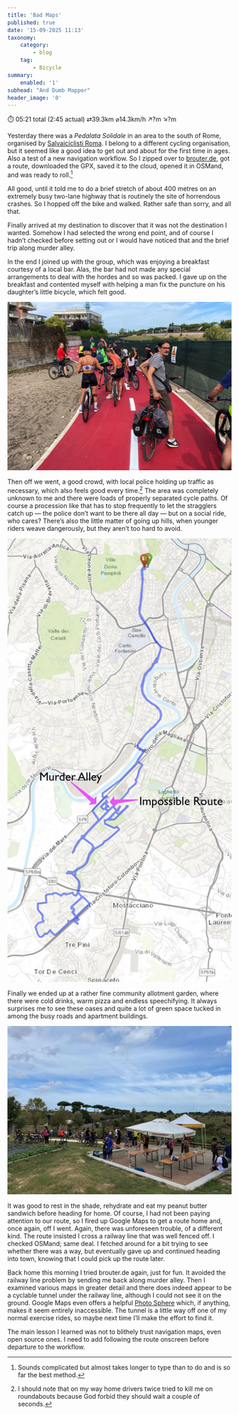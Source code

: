 ```yaml
---
title: 'Bad Maps'
published: true
date: '15-09-2025 11:13'
taxonomy:
    category:
        - blog
    tag:
        - Bicycle
summary:
    enabled: '1'
subhead: "And Dumb Mapper"
header_image: '0'
---
```


⏱️ 05:21 total (2:45 actual)   ⇄39.3km   ⌀14.3km/h   ↗?m   ↘?m

Yesterday there was a _Pedalata Solidale_ in an area to the south of Rome, organised by [Salvaiciclisti Roma](https://www.salvaiciclistiroma.it/). I belong to a different cycling organisation, but it seemed like a good idea to get out and about for the first time in ages. Also a test of a new navigation workflow. So I zipped over to [brouter.de](http://brouter.de/brouter-web/), got a route, downloaded the GPX, saved it to the cloud, opened it in OSMand, and was ready to roll.[^1]

[^1]: Sounds complicated but almost takes longer to type than to do and is so far the best method.

All good, until it told me to do a brief stretch of about 400 metres on an extremely busy two-lane highway that is routinely the site of horrendous crashes. So I hopped off the bike and walked. Rather safe than sorry, and all that.

Finally arrived at my destination to discover that it was not the destination I wanted. Somehow I had selected the wrong end point, and of course I hadn’t checked before setting out or I would have noticed that and the brief trip along murder alley.

In the end I joined up with the group, which was enjoying a breakfast courtesy of a local bar. Alas, the bar had not made any special arrangements to deal with the hordes and so was packed. I gave up on the breakfast and contented myself with helping a man fix the puncture on his daughter’s little bicycle, which felt good.

![A group of cyclists seen from behind on a newly surfaced red cycle path with some apartment buildings on the left and a large road on the left.](start.jpeg)

Then off we went, a good crowd, with local police holding up traffic as necessary, which also feels good every time.[^2] The area was completely unknown to me and there were loads of properly separated cycle paths. Of course a procession like that has to stop frequently to let the stragglers catch up — the police don’t want to be there all day — but on a social ride, who cares? There’s also the little matter of going up hills, when younger riders weave dangerously, but they aren’t too hard to avoid.

[^2]: I should note that on my way home drivers twice tried to kill me on roundabouts because God forbid they should wait a couple of seconds.

![Map of day’s route](map-2025-09-14.jpeg)

Finally we ended up at a rather fine community allotment garden, where there were cold drinks, warm pizza and endless speechifying. It always surprises me to see these oases and quite a lot of green space tucked in among the busy roads and apartment buildings.

![Cyclists and bicycles in a green area with a white gazebo over tables carrying fresh water. In the background are lines of umbrella pines and a large green space with light clouds in a blue sky](finish.jpeg)

It was good to rest in the shade, rehydrate and eat my peanut butter sandwich before heading for home. Of course, I had not been paying attention to our route, so I fired up Google Maps to get a route home and, once again, off I went. Again, there was unforeseen trouble, of a different kind. The route insisted I cross a railway line that was well fenced off. I checked OSMand; same deal. I fetched around for a bit trying to see whether there was a way, but eventually gave up and continued heading into town, knowing that I could pick up the route later.

Back home this morning I tried brouter.de again, just for fun. It avoided the railway line problem by sending me back along murder alley. Then I examined various maps in greater detail and there does indeed appear to be a cyclable tunnel under the railway line, although I could not see it on the ground. Google Maps even offers a helpful [Photo Sphere](https://www.google.com/maps/place/Sottopasso+Ciclabile/@41.825539,12.445108,3a,75y,347.64h,68.95t/data=!3m8!1e1!3m6!1sCIHM0ogKEICAgICq47TP0QE!2e10!3e11!6shttps:%2F%2Flh3.googleusercontent.com%2Fgpms-cs-s%2FAB8u6Hb8ZUY7b07dTx54h8Z_9n4Al6vafUhRg3BUYpidQY-M-qjh-vaN1AoN_GDmFARdM3wJm2eQJLB6UeEwAxBIYsgHaDadavHvrMPh6p5J7jnFfvAY1Pca34SymkRSB6Iw3sGBrdELCA%3Dw900-h600-k-no-pi21.047652622306117-ya199.5890474717276-ro0-fo100!7i5760!8i2880!4m6!3m5!1s0x13258b7e04963961:0xe5f178cc4151999d!8m2!3d41.8254069!4d12.4452091!16s%2Fg%2F11sdyr83d2!5m1!1e3?entry=ttu&g_ep=EgoyMDI1MDkxMC4wIKXMDSoASAFQAw%3D%3D) which, if anything, makes it seem entirely inaccessible. The tunnel is a little way off one of my normal exercise rides, so maybe next time I’ll make the effort to find it.

The main lesson I learned was not to blithely trust navigation maps, even open source ones. I need to add following the route onscreen before departure to the workflow.
